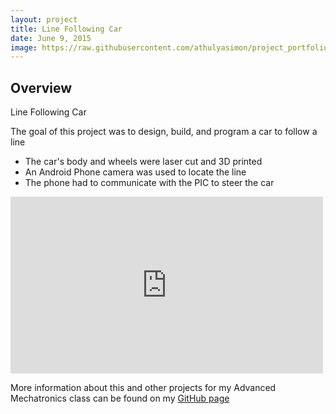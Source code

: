 ```yaml
---
layout: project
title: Line Following Car
date: June 9, 2015
image: https://raw.githubusercontent.com/athulyasimon/project_portfolio/gh-pages/public/images/line_car.png
---
```


## Overview
Line Following Car

The goal of this project was to design, build, and program a car to follow a line

* The car's body and wheels were laser cut and 3D printed
* An Android Phone camera was used to locate the line
* The phone had to communicate with the PIC to steer the car

<iframe src="https://player.vimeo.com/video/149187059" width="500" height="283" frameborder="0" webkitallowfullscreen mozallowfullscreen allowfullscreen></iframe>

More information about this and other projects for my Advanced Mechatronics class can be found on my [GitHub page](https://github.com/athulyasimon/ME433)


